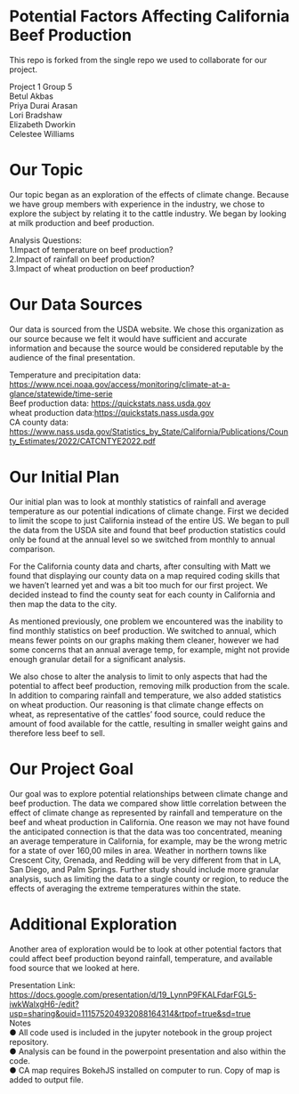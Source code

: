 # Potential Factors Affecting California Beef Production

This repo is forked from the single repo we used to collaborate for our project.

Project 1 Group 5  
Betul Akbas  
Priya Durai Arasan  
Lori Bradshaw  
Elizabeth Dworkin  
Celestee Williams  

# Our Topic
Our topic began as an exploration of the effects of climate change. Because we have group members with experience in the industry, we chose to explore the subject by relating it to the cattle industry. We began by looking at milk production and beef production.  

Analysis Questions:  
1.Impact of temperature on beef production?  
2.Impact of rainfall on beef production?  
3.Impact of wheat production on beef production?  

# Our Data Sources
Our data is sourced from the USDA website. We chose this organization as our source because we felt it would have sufficient and accurate information and because the source would be considered reputable by the audience of the final presentation.  

Temperature and precipitation data: https://www.ncei.noaa.gov/access/monitoring/climate-at-a-glance/statewide/time-serie  
Beef production data: https://quickstats.nass.usda.gov  
wheat production data:https://quickstats.nass.usda.gov  
CA county data: https://www.nass.usda.gov/Statistics_by_State/California/Publications/County_Estimates/2022/CATCNTYE2022.pdf  

# Our Initial Plan
Our initial plan was to look at monthly statistics of rainfall and average temperature as our potential indications of climate change. First we decided to limit the scope to just California instead of the entire US. We began to pull the data from the USDA site and found that beef production statistics could only be found at the annual level so we switched from monthly to annual comparison.

For the California county data and charts, after consulting with Matt we found that displaying our county data on a map required coding skills that we haven’t learned yet and was a bit too much for our first project. We decided instead to find the county seat for each county in California and then map the data to the city. 

As mentioned previously, one problem we encountered was the inability to find monthly statistics on beef production. We switched to annual, which means fewer points on our graphs making them cleaner, however we had some concerns that an annual average temp, for example, might not provide enough granular detail for a significant analysis. 

We also chose to alter the analysis to limit to only aspects that had the potential to affect beef production, removing milk production from the scale. In addition to comparing rainfall and temperature, we also added statistics on wheat production. Our reasoning is that climate change effects on wheat, as representative of the cattles’ food source, could reduce the amount of food available for the cattle, resulting in smaller weight gains and therefore less beef to sell.

# Our Project Goal
Our goal was to explore potential relationships between climate change and beef production. The data we compared show little correlation between the effect of climate change as represented by rainfall and temperature on the beef and wheat production in California. One reason we may not have found the anticipated connection is that the data was too concentrated, meaning an average temperature in California, for example, may be the wrong metric for a state of over 160,00 miles in area. Weather in northern towns like Crescent City, Grenada, and Redding will be very different from that in LA, San Diego, and Palm Springs. Further study should include more granular analysis, such as limiting the data to a single county or region, to reduce the effects of averaging the extreme temperatures within the state.

# Additional Exploration
Another area of exploration would be to look at other potential factors that could affect beef production beyond rainfall, temperature, and available food source that we looked at here. 

Presentation Link: https://docs.google.com/presentation/d/19_LynnP9FKALFdarFGL5-iwkWalxgH6-/edit?usp=sharing&ouid=111575204932088164314&rtpof=true&sd=true  
Notes  
●    All code used is included in the jupyter notebook in the group project repository.  
●    Analysis can be found in the powerpoint presentation and also within the code.  
●    CA map requires BokehJS installed on computer to run. Copy of map is added to output file.  





